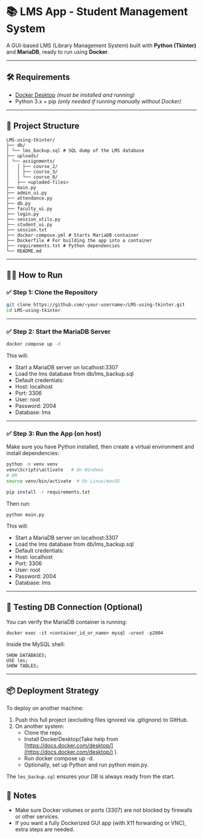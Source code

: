 # 📚 LMS App - Student Management System

A GUI-based LMS (Library Management System) built with **Python (Tkinter)** and **MariaDB**, ready to run using **Docker**.

---

## 🛠 Requirements

- [Docker Desktop](https://www.docker.com/products/docker-desktop) *(must be installed and running)*
- Python 3.x + pip *(only needed if running manually without Docker)*

---

## 📁 Project Structure

```
LMS-using-tkinter/
├── db/
│ └── lms_backup.sql # SQL dump of the LMS database
├── uploads/
│ └── assignments/
│   │ ├── course_2/
│   │ ├── course_3/
│   │ └── course_8/
│   ├── <uploded-files>
├── main.py 
├── admin_ui.py 
├── attendance.py 
├── db.py 
├── faculty_ui.py 
├── login.py 
├── session_utils.py 
├── student_ui.py 
├── session.txt 
├── docker-compose.yml # Starts MariaDB container
├── Dockerfile # For building the app into a container
├── requirements.txt # Python dependencies
└── README.md
```

---

## 🚀🚀 How to Run

### ✅ Step 1: Clone the Repository

```bash
git clone https://github.com/<your-username>/LMS-using-tkinter.git
cd LMS-using-tkinter
```

---


### ✅ Step 2: Start the MariaDB Server

```bash
docker compose up -d
```
This will:
- Start a MariaDB server on localhost:3307
- Load the lms database from db/lms_backup.sql
- Default credentials:
- Host: localhost
- Port: 3306
- User: root
- Password: 2004
- Database: lms


---


### ✅ Step 3: Run the App (on host)

Make sure you have Python installed, then create a virtual environment and install dependencies:

```bash
python -m venv venv
venv\Scripts\activate   # On Windows
# OR
source venv/bin/activate  # On Linux/macOS

pip install -r requirements.txt

```
Then run:
```
python main.py
```
This will:
- Start a MariaDB server on localhost:3307
- Load the lms database from db/lms_backup.sql
- Default credentials:
- Host: localhost
- Port: 3306
- User: root
- Password: 2004
- Database: lms


---


## 🧪 Testing DB Connection (Optional)

You can verify the MariaDB container is running:
```
docker exec -it <container_id_or_name> mysql -uroot -p2004
```

Inside the MySQL shell:
```
SHOW DATABASES;
USE lms;
SHOW TABLES;
```


---


## 📦 Deployment Strategy
To deploy on another machine:
1. Push this full project (excluding files ignored via .gitignore) to GitHub.
2. On another system:
   - Clone the repo.
   - Install DockerDesktop(Take help from [https://docs.docker.com/desktop/](https://docs.docker.com/desktop/) ).
   - Run docker compose up -d.
   - Optionally, set up Python and run python main.py.
  
The `lms_backup.sql` ensures your DB is always ready from the start.

## 📌 Notes
- Make sure Docker volumes or ports (3307) are not blocked by firewalls or other services.
- If you want a fully Dockerized GUI app (with X11 forwarding or VNC), extra steps are needed.

